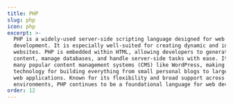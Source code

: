 ```yaml
---
title: PHP
slug: php
icon: php
excerpt: >-
  PHP is a widely-used server-side scripting language designed for web
  development. It is especially well-suited for creating dynamic and interactive
  websites. PHP is embedded within HTML, allowing developers to generate
  content, manage databases, and handle server-side tasks with ease. It powers
  many popular content management systems (CMS) like WordPress, making it a key
  technology for building everything from small personal blogs to large-scale
  web applications. Known for its flexibility and broad support across hosting
  environments, PHP continues to be a foundational language for web development.
order: 12
---
```


